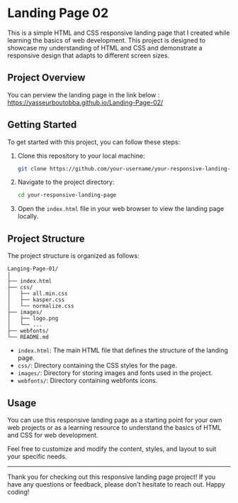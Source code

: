 # Landing Page 02

This is a simple HTML and CSS responsive landing page that I created while learning the basics of web development. This project is designed to showcase my understanding of HTML and CSS and demonstrate a responsive design that adapts to different screen sizes.

## Project Overview

You can perview the landing page in the link below :
https://yasseurboutobba.github.io/Landing-Page-02/

## Getting Started

To get started with this project, you can follow these steps:

1. Clone this repository to your local machine:

   ```bash
   git clone https://github.com/your-username/your-responsive-landing-page.git
   ```

2. Navigate to the project directory:

   ```bash
   cd your-responsive-landing-page
   ```

3. Open the `index.html` file in your web browser to view the landing page locally.

## Project Structure

The project structure is organized as follows:

```
Langing-Page-01/
│
├── index.html
├── css/
│   ├── all.min.css
│   ├── kasper.css
│   └── normalize.css
├── images/
│   ├── logo.png
│   └── ...
├── webfonts/
└── README.md
```

- `index.html`: The main HTML file that defines the structure of the landing page.
- `css/`: Directory containing the CSS styles for the page.
- `images/`: Directory for storing images and fonts used in the project.
- `webfonts/`: Directory containing webfonts icons.

## Usage

You can use this responsive landing page as a starting point for your own web projects or as a learning resource to understand the basics of HTML and CSS for web development.

Feel free to customize and modify the content, styles, and layout to suit your specific needs.


---

Thank you for checking out this responsive landing page project! If you have any questions or feedback, please don't hesitate to reach out. Happy coding!
